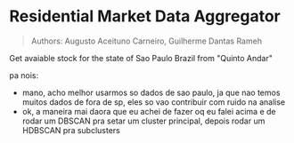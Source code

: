 # Residential Market Data Aggregator
> Authors: Augusto Aceituno Carneiro, Guilherme Dantas Rameh

Get avaiable stock for the state of Sao Paulo Brazil from "Quinto Andar"

pa nois:
- mano, acho melhor usarmos so dados de sao paulo, ja que nao temos muitos dados de fora de sp, eles so vao contribuir com ruido na analise
- ok, a maneira mai daora que eu achei de fazer oq eu falei acima e de rodar um DBSCAN pra setar um cluster principal, depois rodar um HDBSCAN pra subclusters